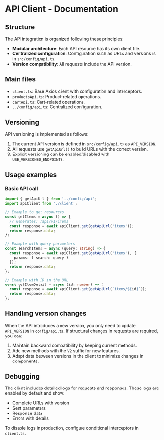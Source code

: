 # API Client - Documentation

## Structure

The API integration is organized following these principles:

- **Modular architecture**: Each API resource has its own client file.
- **Centralized configuration**: Configuration such as URLs and versions is in `src/config/api.ts`.
- **Version compatibility**: All requests include the API version.

## Main files

- `client.ts`: Base Axios client with configuration and interceptors.
- `productsApi.ts`: Product-related operations.
- `cartApi.ts`: Cart-related operations.
- `../config/api.ts`: Centralized configuration.

## Versioning

API versioning is implemented as follows:

1. The current API version is defined in `src/config/api.ts` as `API_VERSION`.
2. All requests use `getApiUrl()` to build URLs with the correct version.
3. Explicit versioning can be enabled/disabled with `USE_VERSIONED_ENDPOINTS`.

## Usage examples

### Basic API call

```typescript
import { getApiUrl } from '../config/api';
import apiClient from './client';

// Example to get resources
const getItems = async () => {
  // Generates: /api/v1/items
  const response = await apiClient.get(getApiUrl('items'));
  return response.data;
};

// Example with query parameters
const searchItems = async (query: string) => {
  const response = await apiClient.get(getApiUrl('items'), {
    params: { search: query }
  });
  return response.data;
};

// Example with ID in the URL
const getItemDetail = async (id: number) => {
  const response = await apiClient.get(getApiUrl(`items/${id}`));
  return response.data;
};
```

## Handling version changes

When the API introduces a new version, you only need to update `API_VERSION` in `config/api.ts`. If structural changes in requests are required, you can:

1. Maintain backward compatibility by keeping current methods.
2. Add new methods with the `V2` suffix for new features.
3. Adapt data between versions in the client to minimize changes in components.

## Debugging

The client includes detailed logs for requests and responses. These logs are enabled by default and show:

- Complete URLs with version
- Sent parameters
- Response data
- Errors with details

To disable logs in production, configure conditional interceptors in `client.ts`.